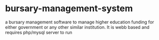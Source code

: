 # bursary-management-system
a bursary management software to manage higher education funding for either government or any other similar institution. It is webb based and requires php/mysql server to run
